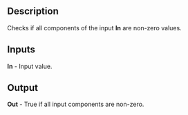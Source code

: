 ## Description
Checks if all components of the input **In** are non-zero values.

## Inputs
**In** - Input value.

## Output
**Out** - True if all input components are non-zero.